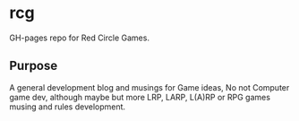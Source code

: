 # rcg
GH-pages repo for Red Circle Games.

## Purpose
A general development blog and musings for Game ideas, No not Computer game dev, although maybe but more LRP, LARP, L(A)RP or RPG games musing and rules development.
